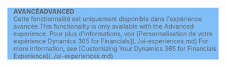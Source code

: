 <blockquote STYLE="background: #81BEF7;border-left:None"><span data-ttu-id="533f4-101"><b>AVANCÉ</b></span><span class="sxs-lookup"><span data-stu-id="533f4-101"><b>ADVANCED</b></span></span><br /><span data-ttu-id="533f4-102">Cette fonctionnalité est uniquement disponible dans l'expérience avancée.</span><span class="sxs-lookup"><span data-stu-id="533f4-102">This functionality is only available with the Advanced experience.</span></span> <span data-ttu-id="533f4-103">Pour plus d'informations, voir [Personnalisation de votre expérience Dynamics 365 for Financials](../ui-experiences.md) </span><span class="sxs-lookup"><span data-stu-id="533f4-103">For more information, see [Customizing Your Dynamics 365 for Financials Experience](../ui-experiences.md) </span></span></blockquote>
